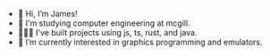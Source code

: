 - 👋 Hi, I’m James!
- 🏫 I'm studying computer engineering at mcgill.
- 👨🏼‍💻 I've built projects using js, ts, rust, and java.
- 👀 I’m currently interested in graphics programming and emulators.
